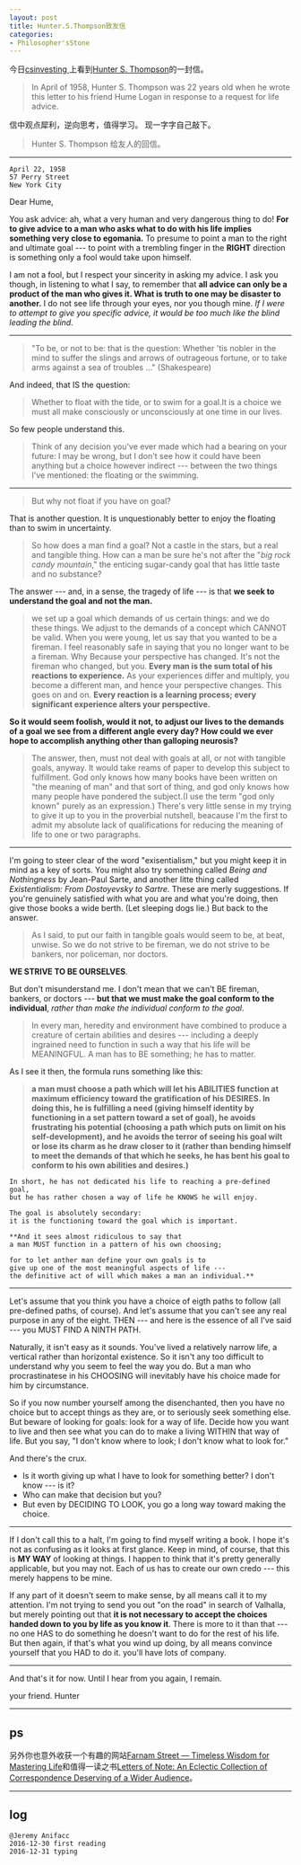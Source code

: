 ```yaml
---
layout: post
title: Hunter.S.Thompson致友信
categories:
- Philosopher'sStone
---
```


今日[csinvesting ](http://csinvesting.org/)上看到[Hunter S. Thompson](https://en.wikipedia.org/wiki/Hunter_S._Thompson)的一封信。

> In April of 1958, Hunter S. Thompson was 22 years old when he wrote this letter to his friend Hume Logan in response to a request for life advice.

信中观点犀利，逆向思考，值得学习。 现一字字自己敲下。


> Hunter S. Thompson 给友人的回信。

---


```
April 22, 1958
57 Perry Street
New York City
```


Dear Hume,

You ask advice: ah, what a very human and very dangerous thing to do! **For to give advice to a man who asks what to do with his life implies something very close to egomania.** To presume to point a man to the right and ultimate goal --- to point with a trembling finger in the **RIGHT** direction is something only a fool would take upon himself.

I am not a fool, but I respect your sincerity in asking my advice. I ask you though, in listening to what I say, to remember that **all advice can only be a product of the man who gives it. What is truth to one may be disaster to another.** I do not see life through your eyes, nor you though mine. *If I were to attempt to give you specific advice, it would be too much like the blind leading the blind.* 

---

> "To be, or not to be: that is the question: Whether 'tis nobler in the mind to suffer the slings and arrows of outrageous fortune, or to take arms against a sea of troubles ..." (Shakespeare)

And indeed, that IS the question: 

> Whether to float with the tide, or to swim for a goal.It is a choice we must all make consciously or unconsciously at one time in our lives. 

So few people understand this.

> Think of any decision you've ever made which had a bearing on your future: I may be wrong, but I don't see how it could have been anything but a choice however indirect --- between the two things I've mentioned: the floating or the swimming.

---

> But why not float if you have on goal? 

That is another question. It is unquestionably better to enjoy the floating than to swim in uncertainty. 

> So how does a man find a goal? Not a castle in the stars, but a real and tangible thing. How can a man be sure he's not after the "*big rock candy mountain*," the enticing sugar-candy goal that has little taste and no substance?

The answer --- and, in a sense, the tragedy of life --- is that **we seek to understand the goal and not the man.** 

> we set up a goal which demands of us certain things: and we do these things. We adjust to the demands of a concept which CANNOT be valid. When you were young, let us say that you wanted to be a fireman. I feel reasonably safe in saying that you no longer want to be a fireman. Why Because your perspective has changed. It's not the fireman who changed, but you. **Every man is the sum total of his reactions to experience.** As your experiences differ and multiply, you become a different man, and hence your perspective changes. This goes on and on. **Every reaction is a learning process; every significant experience alters your perspective.**

**So it would seem foolish, would it not, to adjust our lives to the demands of a goal we see from a different angle every day? How could we ever hope to accomplish anything other than galloping neurosis?**

> The answer, then, must not deal with goals at all, or not with tangible goals, anyway. It would take reams of paper to develop this subject to fulfillment. God only knows how many books have been written on "the meaning of man" and that sort of thing, and god only knows how many people have pondered the subject.(I use the term "god only known" purely as an expression.) There's very little sense in my trying to give it up to you in the proverbial nutshell, beacause I'm the first to admit my absolute lack of qualifications for reducing the meaning of life to one or two paragraphs.

---

I'm going to steer clear of the word "exisentialism," but you might keep it in mind as a key of sorts. You might also try something called *Being and Nothingness* by Jean-Paul Sarte, and another litte thing called *Existentialism: From Dostoyevsky to Sartre.* These are merly suggestions. If you're genuinely satisfied with what you are and what you're doing, then give those books a wide berth. (Let sleeping dogs lie.) But back to the answer. 

> As I said, to put our faith in tangible goals would seem to be, at beat, unwise. So we do not strive to be fireman, we do not strive to be bankers, nor policeman, nor doctors. 

**WE STRIVE TO BE OURSELVES**.

But don't misunderstand me. I don't mean that we can't BE fireman, bankers, or doctors --- **but that we must make the goal conform to the individual**, *rather than make the individual conform to the goal*. 

> In every man, heredity and environment have combined to produce a creature of certain abilities and desires --- including a deeply ingrained need to function in such a way that his life will be MEANINGFUL. A man has to BE something; he has to matter.

As I see it then, the formula runs something like this: 

> **a man must choose a path which will let his ABILITIES function at maximum efficiency toward the gratification of his DESIRES. In doing this, he is fulfilling a need (giving himself identity by functioning in a set pattern toward a set of goal), he avoids frustrating his potential (choosing a path which puts on limit on his self-development), and he avoids the terror of seeing his goal wilt or lose its charm as he draw closer to it (rather than bending himself to meet the demands of that which he seeks, he has bent his goal to conform to his own abilities and desires.)**


```
In short, he has not dedicated his life to reaching a pre-defined goal, 
but he has rather chosen a way of life he KNOWS he will enjoy. 

The goal is absolutely secondary: 
it is the functioning toward the goal which is important. 

**And it sees almost ridiculous to say that 
a man MUST function in a pattern of his own choosing; 

for to let anther man define your own goals is to 
give up one of the most meaningful aspects of life --- 
the definitive act of will which makes a man an individual.**

```

---

Let's assume that you think you have a choice of eigth paths to follow (all pre-defined paths, of course). And let's assume that you can't see any real purpose in any of the eight. THEN --- and here is the essence of all I've said --- you MUST FIND A NINTH PATH.

Naturally, it isn't easy as it sounds. You've lived a relatively narrow life, a vertical rather than horizontal existence. So it isn't any too difficult to understand why you seem to feel the way you do. But a man who procrastinatese in his CHOOSING will inevitably have his choice made for him by circumstance.

So if you now number yourself among the disenchanted, then you have no choice but to accept things as they are, or to seriously seek something else. But beware of looking for goals: look for a way of life. Decide how you want to live and then see what you can do to make a living WITHIN that way of life. But you say, "I don't know where to look; I don't know what to look for."

And there's the crux. 

- Is it worth giving up what I have to look for something better? I don't know --- is it?
- Who can make that decision but you?
- But even by DECIDING TO LOOK, you go a long way toward making the choice.

---

If I don't call this to a halt, I'm going to find myself writing a book. I hope it's not as confusing as it looks at first glance. Keep in mind, of course, that this is **MY WAY** of looking at things. I happen to think that it's pretty generally applicable, but you may not. Each of us has to create our own credo --- this merely happens to be mine.

If any part of it doesn't seem to make sense, by all means call it to my attention. I'm not trying to send you out "on the road" in search of Valhalla, but merely pointing out that **it is not necessary to accept the choices handed down to you by life as you know it**. There is more to it than that --- no one HAS to do something he doesn't want to do for the rest of his life. But then again, if that's what you wind up doing, by all means convince yourself that you HAD to do it. you'll have lots of company. 

---

And that's it for now. Until I hear from you again, I remain.

your friend.
Hunter

---

## ps

另外你也意外收获一个有趣的网站[Farnam Street — Timeless Wisdom for Mastering Life](https://www.farnamstreetblog.com/)和值得一读之书[Letters of Note: An Eclectic Collection of Correspondence Deserving of a Wider Audience](https://www.amazon.cn/Letters-of-Note-An-Eclectic-Collection-of-Correspondence-Deserving-of-a-Wider-Audience/dp/1452134251/ref=sr_1_1?ie=UTF8&qid=1483104932&sr=8-1&keywords=Letters+of+Note%3A+An+Eclectic+Collection+of+Correspondence+Deserving+of+a+Wider+Audience)。

---

## log

```
@Jeremy Anifacc
2016-12-30 first reading 
2016-12-31 typing 
```
